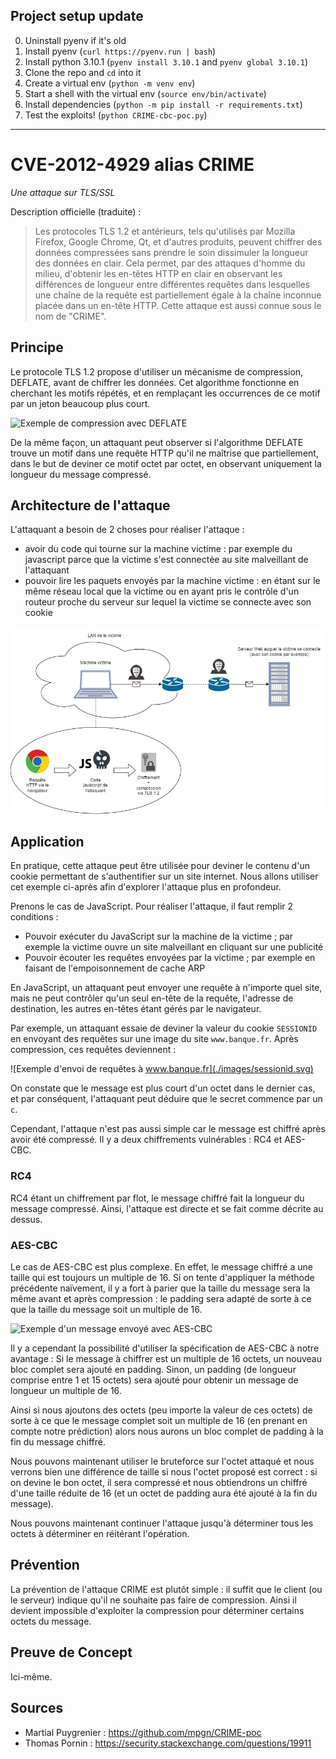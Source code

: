 ## Project setup update

0. Uninstall pyenv if it's old
1. Install pyenv (`curl https://pyenv.run | bash`)
2. Install python 3.10.1 (`pyenv install 3.10.1` and `pyenv global 3.10.1`)
3. Clone the repo and `cd` into it
4. Create a virtual env (`python -m venv env`)
5. Start a shell with the virtual env (`source env/bin/activate`)
6. Install dependencies (`python -m pip install -r requirements.txt`)
7. Test the exploits! (`python CRIME-cbc-poc.py`)

---

# CVE-2012-4929 alias CRIME

_Une attaque sur TLS/SSL_

Description officielle (traduite) :

> Les protocoles TLS 1.2 et antérieurs, tels qu'utilisés par Mozilla Firefox, Google Chrome, Qt, et d'autres produits, peuvent chiffrer des données compressées sans prendre le soin dissimuler la longueur des données en clair. Cela permet, par des attaques d'homme du milieu, d'obtenir les en-têtes HTTP en clair en observant les différences de longueur entre différentes requêtes dans lesquelles une chaîne de la requête est partiellement égale à la chaîne inconnue placée dans un en-tête HTTP. Cette attaque est aussi connue sous le nom de "CRIME".

## Principe

Le protocole TLS 1.2 propose d'utiliser un mécanisme de compression, DEFLATE, avant de chiffrer les données. Cet algorithme fonctionne en cherchant les motifs répétés, et en remplaçant les occurrences de ce motif par un jeton beaucoup plus court.

![Exemple de compression avec DEFLATE](./images/deflate.svg)

De la même façon, un attaquant peut observer si l'algorithme DEFLATE trouve un motif dans une requête HTTP qu'il ne maîtrise que partiellement, dans le but de deviner ce motif octet par octet, en observant uniquement la longueur du message compressé.

## Architecture de l'attaque

L'attaquant a besoin de 2 choses pour réaliser l'attaque :
- avoir du code qui tourne sur la machine victime : par exemple du javascript parce que la victime s'est connectée au site malveillant de l'attaquant
- pouvoir lire les paquets envoyés par la machine victime : en étant sur le même réseau local que la victime ou en ayant pris le contrôle d'un routeur proche du serveur sur lequel la victime se connecte avec son cookie

![Architecture de l'attaque CRIME](./images/archi.jpg)

## Application

En pratique, cette attaque peut être utilisée pour deviner le contenu d'un cookie permettant de s'authentifier sur un site internet. Nous allons utiliser cet exemple ci-après afin d'explorer l'attaque plus en profondeur.

Prenons le cas de JavaScript. Pour réaliser l'attaque, il faut remplir 2 conditions :

- Pouvoir exécuter du JavaScript sur la machine de la victime ; par exemple la victime ouvre un site malveillant en cliquant sur une publicité
- Pouvoir écouter les requêtes envoyées par la victime ; par exemple en faisant de l'empoisonnement de cache ARP

En JavaScript, un attaquant peut envoyer une requête à n'importe quel site, mais ne peut contrôler qu'un seul en-tête de la requête, l'adresse de destination, les autres en-têtes étant gérés par le navigateur.

Par exemple, un attaquant essaie de deviner la valeur du cookie `SESSIONID` en envoyant des requêtes sur une image du site `www.banque.fr`. Après compression, ces requêtes deviennent :

![Exemple d'envoi de requêtes à www.banque.fr](./images/sessionid.svg)

On constate que le message est plus court d'un octet dans le dernier cas, et par conséquent, l'attaquant peut déduire que le secret commence par un `c`.

Cependant, l'attaque n'est pas aussi simple car le message est chiffré après avoir été compressé. Il y a deux chiffrements vulnérables : RC4 et AES-CBC.

### RC4
RC4 étant un chiffrement par flot, le message chiffré fait la longueur du message compressé. Ainsi, l'attaque est directe et se fait comme décrite au dessus.
### AES-CBC
Le cas de AES-CBC est plus complexe. En effet, le message chiffré a une taille qui est toujours un multiple de 16. Si on tente d'appliquer la méthode précédente naïvement, il y a fort à parier que la taille du message sera la même avant et après compression : le padding sera adapté de sorte à ce que la taille du message soit un multiple de 16.

![Exemple d'un message envoyé avec AES-CBC](./images/aes-cbc.svg)

Il y a cependant la possibilité d'utiliser la spécification de AES-CBC à notre avantage : Si le message à chiffrer est un multiple de 16 octets, un nouveau bloc complet sera ajouté en padding. Sinon, un padding (de longueur comprise entre 1 et 15 octets) sera ajouté pour obtenir un message de longueur un multiple de 16.

Ainsi si nous ajoutons des octets (peu importe la valeur de ces octets) de sorte à ce que le message complet soit un multiple de 16 (en prenant en compte notre prédiction) alors nous aurons un bloc complet de padding à la fin du message chiffré.

Nous pouvons maintenant utiliser le bruteforce sur l'octet attaqué et nous verrons bien une différence de taille si nous l'octet proposé est correct : si on devine le bon octet, il sera compressé et nous obtiendrons un chiffré d'une taille réduite de 16 (et un octet de padding aura été ajouté à la fin du message).

Nous pouvons maintenant continuer l'attaque jusqu'à déterminer tous les octets à déterminer en réitérant l'opération.

## Prévention

La prévention de l'attaque CRIME est plutôt simple : il suffit que le client (ou le serveur) indique qu'il ne souhaite pas faire de compression. Ainsi il devient impossible d'exploiter la compression pour déterminer certains octets du message.

## Preuve de Concept

Ici-même.

## Sources

- Martial Puygrenier : https://github.com/mpgn/CRIME-poc
- Thomas Pornin : https://security.stackexchange.com/questions/19911

